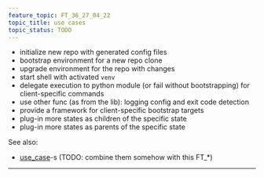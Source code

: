 ```yaml
---
feature_topic: FT_36_27_04_22
topic_title: use cases
topic_status: TODO
---
```


*   initialize new repo with generated config files
*   bootstrap environment for a new repo clone
*   upgrade environment for the repo with changes
*   start shell with activated `venv`
*   delegate execution to python module (or fail without bootstrapping) for client-specific commands
*   use other func (as from the lib): logging config and exit code detection
*   provide a framework for client-specific bootstrap targets
*   plug-in more states as children of the specific state
*   plug-in more states as parents of the specific state

See also:
*   [use_case][use_case]-s (TODO: combine them somehow with this FT_*)

---

[use_case]: ../use_case
